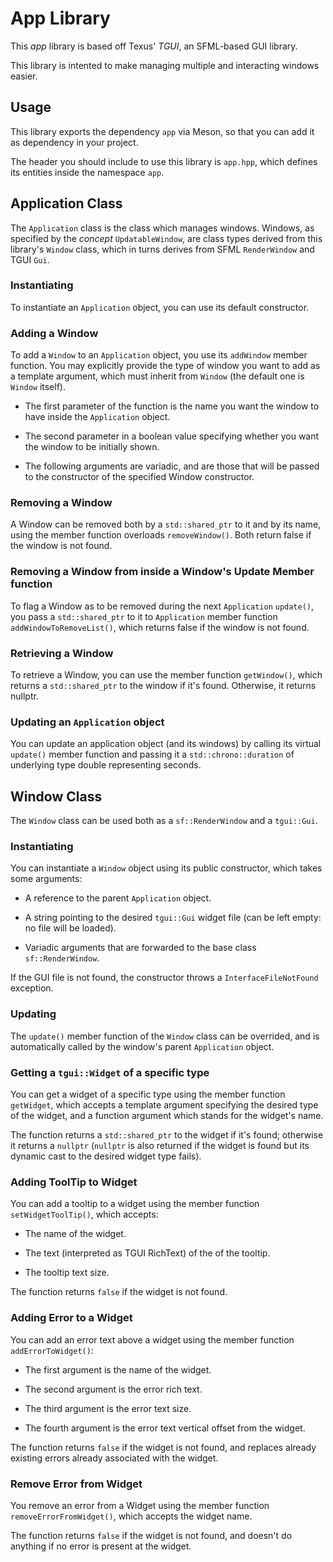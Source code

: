 # App Library

This *app* library is based off Texus' *TGUI*, an SFML-based GUI library.

This library is intented to make managing multiple and interacting windows easier.

## Usage

This library exports the dependency `app` via Meson, so that you can add it as dependency in your project.

The header you should include to use this library is `app.hpp`, which defines its entities inside the namespace `app`.

## Application Class

The `Application` class is the class which manages windows. Windows, as specified by the *concept* `UpdatableWindow`, are class types derived from this library's `Window` class, which in turns derives from SFML `RenderWindow` and TGUI `Gui`.

### Instantiating

To instantiate an `Application` object, you can use its default constructor.

### Adding a Window

To add a `Window` to an `Application` object, you use its `addWindow` member function. You may explicitly provide the type of window you want to add as a template argument, which must inherit from `Window` (the default one is `Window` itself). 

- The first parameter of the function is the name you want the window to have inside the `Application` object.

- The second parameter in a boolean value specifying whether you want the window to be initially shown.

- The following arguments are variadic, and are those that will be passed to the constructor of the specified Window constructor.

### Removing a Window

A Window can be removed both by a `std::shared_ptr` to it and by its name, using the member function overloads `removeWindow()`. Both return false if the window is not found.

### Removing a Window from inside a Window's Update Member function

To flag a Window as to be removed during the next `Application` `update()`, you pass a `std::shared_ptr` to it to `Application` member function `addWindowToRemoveList()`, which returns false if the window is not found.

### Retrieving a Window

To retrieve a Window, you can use the member function `getWindow()`, which returns a `std::shared_ptr` to the window if it's found. Otherwise, it returns nullptr.

### Updating an `Application` object

You can update an application object (and its windows) by calling its virtual `update()` member function and passing it a `std::chrono::duration` of underlying type double representing seconds.

## Window Class

The `Window` class can be used both as a `sf::RenderWindow` and a `tgui::Gui`.

### Instantiating

You can instantiate a `Window` object using its public constructor, which takes some arguments:

- A reference to the parent `Application` object.

- A string pointing to the desired `tgui::Gui` widget file (can be left empty: no file will be loaded). 

- Variadic arguments that are forwarded to the base class `sf::RenderWindow`.

If the GUI file is not found, the constructor throws a `InterfaceFileNotFound` exception.

### Updating 

The `update()` member function of the `Window` class can be overrided, and is automatically called by the window's parent `Application` object. 

### Getting a `tgui::Widget` of a specific type

You can get a widget of a specific type using the member function `getWidget`, which accepts a template argument specifying the desired type of the widget, and a function argument which stands for the widget's name.

The function returns a `std::shared_ptr` to the widget if it's found; otherwise it returns a `nullptr` (`nullptr` is also returned if the widget is found but its dynamic cast to the desired widget type fails).

### Adding ToolTip to Widget

You can add a tooltip to a widget using the member function `setWidgetToolTip()`, which accepts:

- The name of the widget.

- The text (interpreted as TGUI RichText) of the of the tooltip.

- The tooltip text size.

The function returns `false` if the widget is not found.

### Adding Error to a Widget

You can add an error text above a widget using the member function `addErrorToWidget()`:

- The first argument is the name of the widget.

- The second argument is the error rich text.

- The third argument is the error text size.

- The fourth argument is the error text vertical offset from the widget.

The function returns `false` if the widget is not found, and replaces already existing errors already associated with the widget.

### Remove Error from Widget

You remove an error from a Widget using the member function `removeErrorFromWidget()`, which accepts the widget name.

The function returns `false` if the widget is not found, and doesn't do anything if no error is present at the widget.